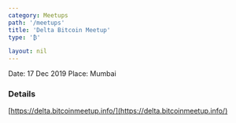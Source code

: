 ```yaml
---
category: Meetups
path: '/meetups'
title: 'Delta Bitcoin Meetup'
type: '₿'

layout: nil
---
```


Date: 17 Dec 2019
Place: Mumbai

### Details

[https://delta.bitcoinmeetup.info/](https://delta.bitcoinmeetup.info/)
